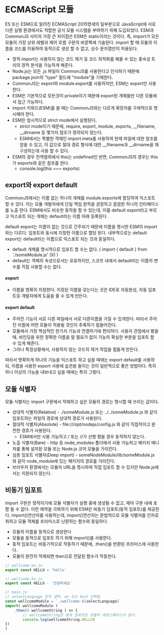 # ECMAScript 모듈
ES 또는 ESM으로 알려진 ECMAScript 2015명세의 일부분으로 JavaScript에 서로 다른 실행 환경에서도 적합한 공식 모듈 시스템을 부여하기 위해 도입되었다. ESM과 CommonJS 사이의 가장 큰 차이점은 ESM은 static이라는 것이다. 즉, import가 모든 모듈의 가장 상위 레벨과 제어 흐름 구문의 바깥쪽에 기술된다. import 할 때 모듈의 이름을 코드를 이용하여 동적으로 생성 할 수 없고, 상수 문자열만이 허용된다.
* 정적 import는 사용하지 않는 코드 제거 등 코드 최적화를 해줄 수 있는 종속성 트리의 정적 분석을 가능하게 해준다.
* Node.js는 모든 .js 파일이 CommonJS를 사용한다고 인식하기 때문에 package.json의 "type" 필드에 "module"을 기재한다.
* CommonJS는 export와 module.export를 사용하지만, ESM는 export만 사용한다.
* ESM은 기본적으로 모든것이 private이기 때문에 export된 개체들만 다른 모듈에서 접근 가능하다.
* import 키워드(ESM)를 쓸 때는 CommonJS와는 다르게 확장자를 구체적으로 명시해야 한다.
* ESM은 암시적으로 strict mode에서 실행된다. 
  * strict mode이기 때문에, require, export, module, exports, \__filename, \__dirname 등 몇가지 참조가 정의되지 않는다.
  * ESM에서는 특별한 객체인 import.meta를 사용하여 현재 파일에 대한 참조를 얻을 수 있고, 이 값으로 절대 경로 형식에 대한 \__filename과 \__dirname을 재구성하는데 사용 할 수 있다.
* ESM의 경우 전역범위에서 this는 undefined인 반면, CommonJS의 경우는 this가 exports와 같은 참조를 한다.
  * console.log(this === exports)  

## export와 export default
CommonJS에서는 이름 없는 하나의 개체를 module.exports에 할당하여 익스포트 할 수 있다. 이는 모듈 개발자에게 단일 책임 원칙을 권장하고 깔끔한 하나의 인터페이스를 노출 한다.
ESM에서도 비슷한 동작을 할 수 있는데, 이를 default export라고 부르고 익스포트 되는 개체는 default라는 이름 아래 등록된다.

default export는 이름이 없는 것으로 간주되기 때문에 이름을 명시한 ESM의 import와는 다르다. 임포트와 동시에 지정한 이름으로 할당 된다. 내부적으로는 default export는 default라는 이름으로 익스포트 되는 것과 동일하다.
* default 개체를 명시적으로 임포트 할 수는 없다. ( import { default } from './someModule.js' (X) )
* default는 객체의 속성으로서는 유효하지만, 스코프 내에서 default라는 이름의 변수를 직접 사용할 수는 없다.


#### export 
* 이름을 명확히 지정한다. 지정된 이름을 갖는다는 것은 IDE로 자동완성, 자동 임포트등 개발자에게 도움을 줄 수 있게 만든다.

#### export default
* 주어진 기능이 서로 다른 파일에서 서로 다른이름을 가질 수 있게한다. 따라서 주어진 이름에 어떤 모듈이 적용될 것인지 추록하기 힘들어진다.
* 모듈에서 가장 핵심적인 한가지 기능과 연결하기에 편리하다. 사용자 관점에서 봤을 때, 바인딩을 위한 정확한 이름을 알 필요가 없이 기능의 확실한 부분을 임포트 할 수 있게 해준다.
* 그러나 특정상황에서, 사용하지 않는 코드의 제거 작업을 힘들게 만든다.


따라서 명확하게 하나의 기능을 익스포트 하고 싶을 때에는 export default를 사용하되, 이름을 사용한 export 사용에 습관을 들이는 것이 일반적으로 좋은 방법이다. 특히 하나 이상의 기능을 내보내고 싶을 때에는 특히 그렇다.


## 모듈 식별자
모듈 식별자는 import 구문에서 적재하고 싶은 모듈의 경로는 명시할 때 쓰이는 값이다.
* 상대적 식별자(Relative) - ./someModule.js 또는 ../../someModule.js 와 같이 임포트하는 파일의 경로에 상대적 경로가 사용된다.
* 절대적 식별자(Absolute) - file:///opt/nodejs/config.js 와 같이 직접적이고 완전한 경호가 사용된다.
  * ESM에서만 사용 가능하고 / 또는 //가 선행 했을 경우 동작하지 않는다.
* 노출 식별자(Bare) - http 등 node_modules 폴더에서 사용 가능하고 패키지 매니저를 통해 설치된 모듈 또는 Node.js 코어 모듈을 가리킨다.
* 심층 임포트 식별자(Deep import) - someNodeModule/lib/someModule.js 와 같이 node_module에 있는 패키지의 경로를 가리킨다.
* 브라우저 환경에서는 모듈의 URL을 명시하여 직접 임포트 할 수 있지만 Node.js에서는 지원되지 않는다.


## 비동기 임포트
import 구문은 정적이기에 모듈 식별자가 실행 중에 생성될 수 없고, 제어 구문 내에 포함 될 수 없다. 이런 제약을 극복하기 위해 ESM은 비동기 임포트(동적 임포트)를 제공한다.
import()연산자를 사용하는데, import()연산자는 문법적으로 모듈 식별자를 인자로 취하고 모듈 객체를 프라미스로 난환하는 함수와 동일하다.

* 모듈의 이름을 동적으로 생성한다
* 모듈을 동적으로 임포트 하기 위해 import()를 사용한다.
* 동적 임포트는 비동기적으로 작동하기 때문에, .then()을 반환된 프라미스에 사용한다.
* 모듈이 완전히 적재되면 then으로 전달된 함수가 작동한다.
```javascript
// wellcome-en.js
export const HELLO = 'hello'

// wellcome-ko.js
export const HELLO - '안녕하세요'

// main.js
// selectLanguage 로직 생략. en 또는 ko이 선택됨
const wellcomeModule = `./wellcome-${selectLanguage}`
import( wellcomeModule )
	.then(( wellcomeString ) => {
		// wellcomeString은 동적 임포트된 모듈의 네임스페이스가 된다.
		console.log(wellcomeString.HELLO)
})
)
```
